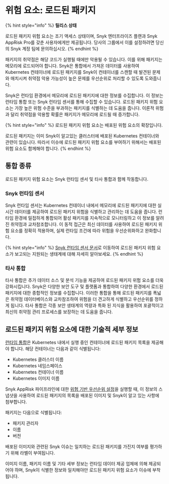 # 위험 요소: 로드된 패키지

{% hint style="info" %}
**릴리스 상태**

로드된 패키지 위험 요소는 조기 액세스 상태이며, Snyk 엔터프라이즈 플랜과 Snyk AppRisk Pro를 갖춘 사용자에게만 제공됩니다. 당사의 그룹에서 이를 설정하려면 당신의 Snyk 계정 팀에 문의하십시오.
{% endhint %}

패키지의 취약점은 해당 코드가 실행될 때에만 악용될 수 있습니다. 이를 위해 패키지는 메모리에 로드되어야 합니다. Snyk은 통합에서 가져온 데이터를 사용하여 Kubernetes 컨테이너에 로드된 패키지를 Snyk이 컨테이너를 스캔할 때 발견된 문제와 매치시켜 취약점 악용 가능성이 높은 문제를 우선순위로 처리할 수 있도록 도와줍니다.

Snyk은 런타임 환경에서 메모리에 로드된 패키지에 대한 정보를 수집합니다. 이 정보는 런타임 통합 또는 Snyk 런타임 센서를 통해 수집할 수 있습니다. 로드된 패키지 위험 요소는 가장 높은 위험 수준을 부과하는 패키지를 식별하는 데 도움을 줍니다. 이론적 위험과 달리 취약점을 악용할 확률은 패키지가 메모리에 로드될 때 증가합니다.

{% hint style="info" %}
로드된 패키지 위험 요소는 배포된 위험 요소의 확장입니다.

로드된 패키지는 이미 Snyk이 알고있는 클러스터에 배포된 Kubernetes 컨테이너와 관련이 있습니다. 따라서 이슈에 로드된 패키지 위험 요소를 부여하기 위해서는 배포된 위험 요소도 함께해야 합니다.
{% endhint %}

## 통합 종류

로드된 패키지 위험 요소는 Snyk 런타임 센서 및 타사 통합과 함께 작동합니다.

### Snyk 런타임 센서

Snyk 런타임 센서는 Kubernetes 컨테이너 내에서 메모리에 로드된 패키지에 대한 실시간 데이터를 제공하여 로드된 패키지 위험을 식별하고 관리하는 데 도움을 줍니다. 런타임 환경에 밀접하게 통합되어 활성 패키지를 지속적으로 모니터링하고 이 정보를 알려진 취약점과 교차참조합니다. 이 동적 접근은 최신 데이터를 사용하여 로드된 패키지 위험 요소를 정확히 적용하며, 실제 런타임 조건에 따라 위험을 우선순위화하고 완화합니다.

{% hint style="info" %}
[Snyk 런타임 센서 문서](../../snyk-apprisk/integrations-for-snyk-apprisk/snyk-runtime-sensor.md)로 이동하여 로드된 패키지 위험 요소가 보고되는 지원되는 생태계에 대해 자세히 알아보세요.
{% endhint %}

### 타사 통합

타사 통합은 추가 데이터 소스 및 분석 기능을 제공하여 로드된 패키지 위험 요소를 더욱 강화시킵니다. Snyk은 다양한 보안 도구 및 플랫폼과 통합하여 다양한 환경에서 로드된 패키지에 대한 종합적인 정보를 수집합니다. 이러한 통합을 통해 로드된 패키지를 폭넓은 취약점 데이터베이스와 교차참조하여 위험을 더 견고하게 식별하고 우선순위를 정하게 됩니다. 타사 통합은 각종 보안 생태계의 역량과 특화 된 지식을 활용하여 포괄적이고 최신의 취약점 관리 프로세스를 보장하는 데 도움을 줍니다.

## 로드된 패키지 위험 요소에 대한 기술적 세부 정보

[런타임 통합](../../snyk-apprisk/integrations-for-snyk-apprisk/connect-a-third-party-integration.md)은 Kubernetes 내에서 실행 중인 컨테이너에 로드된 패키지 목록을 제공해야 합니다. 해당 컨테이너는 다음과 같이 식별됩니다:

* Kubernetes 클러스터 이름
* Kubernetes 네임스페이스
* Kubernetes 컨테이너 이름
* Kubernetes 이미지 이름

Snyk AppRisk 파이프라인에 대한 [위험 기반 우선순위 설정](../prioritization-for-snyk-apprisk.md)을 실행할 때, 이 정보의 스냅샷을 사용하여 로드된 패키지의 목록을 배포된 이미지 및 Snyk이 알고 있는 사항에 첨부합니다.

패키지는 다음으로 식별됩니다:

* 패키지 관리자
* 이름
* 버전

배포된 이미지와 관련된 Snyk 이슈는 일치하는 로드된 패키지를 가진지 여부를 평가하기 위해 라벨이 부여됩니다.

이미지 이름, 패키지 이름 및 기타 세부 정보는 런타임 데이터 제공 업체에 의해 제공되어야 하며, Snyk이 식별한 정보와 일치해야만 로드된 패키지 위험 요소가 이슈에 부착됩니다.
